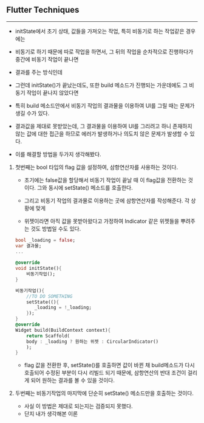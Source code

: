 <h2>Flutter Techniques</h2>

<hr>

- initState에서 초기 상태, 값들을 가져오는 작업, 특히 비동기로 하는 작업같은 경우에는 
- 비동기로 하기 때문에 따로 작업을 하면서, 그 뒤의 작업을 순차적으로 진행하다가 중간에 비동기 작업이 끝나면 
- 결과를 주는 방식인데
- 그런데 initState()가 끝났는데도, 또한 build 메소드가 진행되는 가운데에도 그 비동기 작업이 끝나지 않았다면 
- 특히 build 메소드안에서 비동기 작업의 결과물을 이용하여 UI를 그릴 때는 문제가 생길 수가 있다. 
- 결과값을 제대로 못받았는데, 그 결과물을 이용하여 UI를 그리려고 하니 존재하지 않는 값에 대한 접근을 하므로 에러가 발생하거나 의도치 않은 문제가 발생할 수 있다. 

- 이를 해결할 방법을 두가지 생각해봤다.

1. 첫번째는 bool 타입의 flag 값을 설정하여, 삼항연산자를 사용하는 것이다. 

   - 초기에는 false값을 할당해서 비동기 작업이 끝날 때 이 flag값을 전환하는 것이다. 그와 동시에 setState() 메소드를 호출한다. 
   - 그리고 비동기 작업의 결과물로 이용하는 곳에 삼항연산자를 작성해준다. 각 상황에 맞게

   - 위젯이라면 아직 값을 못받아왔다고 가정하여 Indicator 같은 위젯들을 뿌려주는 것도 방법일 수도 있다.

   ```dart
   bool _loading = false;
   var 결과물; 
   ...
       
   @override
   void initState(){
       비동기작업();
   }
   
   비동기작업(){
       //TO DO SOMETHING
       setState((){
          _loading = !_loading; 
       });
   }
   @override
   Widget build(BuildContext context){
       return Scaffold(
       body : _loading ? 원하는 위젯 : CircularIndicator() 
       );
   }
   ```

   - flag 값을 전환한 후, setState()를 호출하면 값이 바뀐 채 build메소드가 다시 호출되어 수정된 부분이 다시 리빌드 되기 때문에, 삼항연산의 반대 조건이 걸리게 되어 원하는 결과를 볼 수 있을 것이다. 



2. 두번째는 비동기작업의 마지막에 단순히 setState() 메소드만을 호출하는 것이다. 
   - 사실 이 방법은 제대로 되는지는 검증되지 못했다.
   - 단지 내가 생각해본 이론 

